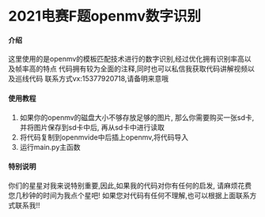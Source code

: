 # 2021电赛F题openmv数字识别

#### 介绍
这里使用的是openmv的模板匹配技术进行的数字识别,经过优化拥有识别率高以及帧率高的特点
代码拥有较为全面的注释,同时也可以私信我获取代码讲解视频以及巡线代码
联系方式vx:15377920718,请备明来意哦

#### 使用教程

1.  如果你的openmv的磁盘大小不够存放足够的图片,
    那么你需要购买一张sd卡,并将图片保存到sd卡中后,
    再从sd卡中进行读取
2.  将代码复制到openmvide中后插上openmv,将代码导入
3.  运行main.py主函数

#### 特别说明
你们的星星对我来说特别重要,因此,如果我的代码对你有任何的启发,
请麻烦花费您几秒钟的时间为我点个星吧!
如果您对代码有任何不理解,也可以根据上面联系方式联系我!!